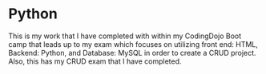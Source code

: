 # Python
This is my work that I have completed with within my CodingDojo Boot camp that leads up to my exam which focuses on utilizing front end: HTML, Backend: Python, and Database: MySQL in order to create a CRUD project. 
Also, this has my CRUD exam that I have completed. 
